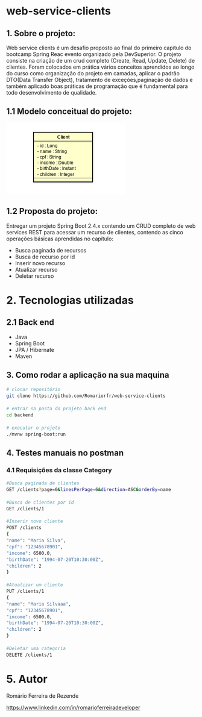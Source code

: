 # web-service-clients

## 1. Sobre o projeto:

Web service clients é um desafio proposto ao final do primeiro capítulo do bootcamp Spring Reac evento organizado pela DevSuperior. O projeto consiste na criação de um crud completo (Create, Read, Update, Delete) de clientes. Foram colocados em prática vários conceitos aprendidos ao longo do curso como organização do projeto em camadas, aplicar o padrão DTO(Data Transfer Object), tratamento de exceções,paginação de dados e também aplicado boas práticas de programação que é fundamental para todo desenvolvimento de qualidade.

## 1.1 Modelo conceitual do projeto:

![Web 1](https://github.com/Romariorfr/web-service-clients/blob/master/backend/assets/client.png)


## 1.2 Proposta do projeto:

Entregar um projeto Spring Boot 2.4.x contendo um CRUD completo de web
services REST para acessar um recurso de clientes, contendo as cinco operações básicas
aprendidas no capítulo:
* Busca paginada de recursos
* Busca de recurso por id
* Inserir novo recurso
* Atualizar recurso
* Deletar recurso

# 2. Tecnologias utilizadas
## 2.1 Back end
- Java
- Spring Boot
- JPA / Hibernate
- Maven


## 3. Como rodar a aplicação na sua maquina


```bash
# clonar repositório
git clone https://github.com/Romariorfr/web-service-clients

# entrar na pasta do projeto back end
cd backend

# executar o projeto
./mvnw spring-boot:run
```


## 4. Testes manuais no postman
### 4.1 Requisições da classe Category

```bash
#Busca paginada de clientes
GET /clients?page=0&linesPerPage=6&direction=ASC&orderBy=name

#Busca de clientes por id
GET /clients/1

#Inserir novo cliente
POST /clients
{
"name": "Maria Silva",
"cpf": "12345678901",
"income": 6500.0,
"birthDate": "1994-07-20T10:30:00Z",
"children": 2
}

#Atualizar um cliente
PUT /clients/1
{
"name": "Maria Silvaaa",
"cpf": "12345678901",
"income": 6500.0,
"birthDate": "1994-07-20T10:30:00Z",
"children": 2
}

#Deletar uma categoria
DELETE /clients/1

```

# 5. Autor

Romário Ferreira de Rezende

https://www.linkedin.com/in/romarioferreiradeveloper
